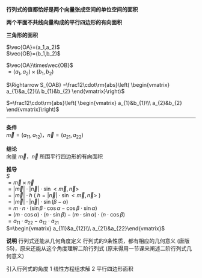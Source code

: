 **行列式的值都恰好是两个向量张成空间的单位空间的面积**  
  
**两个平面不共线向量构成的平行四边形的有向面积**  
  
**三角形的面积**  
  
$\vec{OA}=(a_1,a_2)$  
$\vec{OB}=(b_1,b_2)$  
  
$\vec{OA}\times\vec{OB}$  
$=(a_1,a_2)\times(b_1,b_2)$  
  
$\Rightarrow S_{OAB}  
=\frac12\cdot\rm{abs}\left(  
\begin{vmatrix}  
a_{1}&a_{2}\\\  
b_{1}&b_{2}  
\end{vmatrix}\right)$  
  
$=\frac12\cdot\rm{abs}\left(  
\begin{vmatrix}  
a_{1}&b_{1}\\\  
a_{2}&b_{2}  
\end{vmatrix}\right)$  
  
---  
**条件**  
$\vec m=(a_{11},a_{12})，\vec n=(a_{21},a_{22})$  
  
**结论**  
向量 $\vec m，\vec n$ 所围平行四边形的有向面积  
  
**推导**  
$S$  
$=\vec m\times\vec n$  
$=|\vec m|\cdot|\vec n|\cdot\sin<\vec m,\vec n>$  
$=|\vec m|\cdot h$  ( $h=|\vec n|\cdot\sin<\vec m,\vec n>$ )  
$=|\vec m|\cdot|\vec n|\cdot\sin(\beta-\alpha)$  
$=m\cdot n\cdot(\sin\beta\cdot\cos\alpha  
-\cos\beta\cdot\sin\alpha)$  
$=(m\cdot\cos\alpha)\cdot(n\cdot\sin\beta)  
-(m\cdot\sin\alpha)\cdot(n\cdot\cos\beta)$  
$=a_{11}\cdot a_{22}-a_{12}\cdot a_{21}$  
$=\begin{vmatrix}  
a_{11}&a_{12}\\\  
a_{21}&a_{22}\end{vmatrix}$  

**说明**
行列式还能从几何角度定义
行列式的9条性质，都有相应的几何意义
(唐版S5)，原来还能从这个角度理解二阶行列式
(原来得用一节课来阐述二阶行列式几何意义)

引入行列式的角度
1 线性方程组求解
2 平行四边形面积